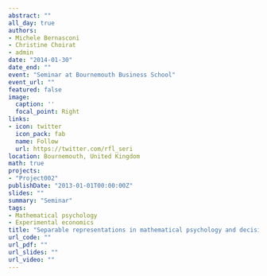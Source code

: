 ```yaml
---
abstract: ""
all_day: true
authors:
- Michele Bernasconi
- Christine Choirat
- admin
date: "2014-01-30"
date_end: ""
event: "Seminar at Bournemouth Business School"
event_url: ""
featured: false
image:
  caption: ''
  focal_point: Right
links:
- icon: twitter
  icon_pack: fab
  name: Follow
  url: https://twitter.com/rfl_seri
location: Bournemouth, United Kingdom
math: true
projects:
- "Project002"
publishDate: "2013-01-01T00:00:00Z"
slides: ""
summary: "Seminar"
tags:
- Mathematical psychology
- Experimental economics
title: "Separable representations in mathematical psychology and decision making"
url_code: ""
url_pdf: ""
url_slides: ""
url_video: ""
---
```

